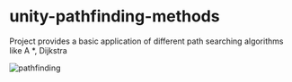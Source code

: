# unity-pathfinding-methods
Project provides a basic application of different path searching algorithms  like A *, Dijkstra

<img src="https://i.imgur.com/buSxh0y.gifv" alt ="pathfinding">
